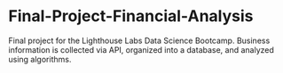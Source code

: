 # Final-Project-Financial-Analysis
Final project for the Lighthouse Labs Data Science Bootcamp. Business information is collected via API, organized into a database, and analyzed using algorithms.
